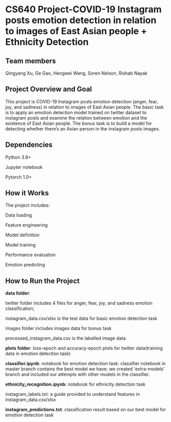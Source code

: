# CS640 Project-COVID-19 Instagram posts emotion detection in relation to images of East Asian people + Ethnicity Detection

## Team members

 Qingyang Xu, Ge Gao, Hengwei Wang, Soren Nelson, Rishab Nayak

## Project Overview and Goal

This project is COVID-19 Instagram posts emotion detection (anger, fear, joy, and sadness) in relation to images of East Asian people. The basic task is to apply an emotion detection model trained on twitter dataset to instagram posts and examine the relation between emotion and the existence of East Asian people. The bonus task is to build a model for detecting whether there’s an Asian person in the instagram posts images.

## Dependencies

Python 3.8+

Jupyter notebook

Pytorch 1.0+

## How it Works

The project includes:

Data loading

Feature engineering

Model definition

Model training

Performance evaluation

Emotion predicting

## How to Run the Project

**data folder**: 

twitter folder includes 4 files for anger, fear, joy, and sadness emotion classification;

instagram_data.csv/xlsx is the test data for basic emotion detection task
            
images folder includes images data for bonus task
            
processed_instagram_data.csv is the labelled image data
            
**plots folder**: loss-epoch and accuracy-epoch plots for twitter data(training data in emotion detection task)

**classifier.ipynb**: notebook for emotion detection task: classifier notebook in master branch contains the best model we have; we created 'extra-models' branch and included our attempts with other models in the classifier.

**ethnicity_recognition.ipynb**: notebook for ethnicity detection task

instagram_labels.txt: a guide provided to understand features in instagram_data.csv/xlsx

**instagram_predictions.txt**: classification result based on our best model for emotion detection task

